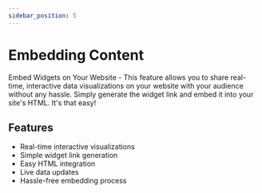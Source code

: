 ```yaml
---
sidebar_position: 5
---
```


# Embedding Content

Embed Widgets on Your Website - This feature allows you to share real-time, interactive data visualizations on your website with your audience without any hassle. Simply generate the widget link and embed it into your site's HTML. It's that easy!

## Features

- Real-time interactive visualizations
- Simple widget link generation
- Easy HTML integration
- Live data updates
- Hassle-free embedding process
